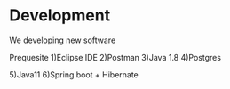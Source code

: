 # Development
We developing new software

Prequesite
1)Eclipse IDE
2)Postman
3)Java 1.8
4)Postgres


5)Java11
6)Spring boot + Hibernate




